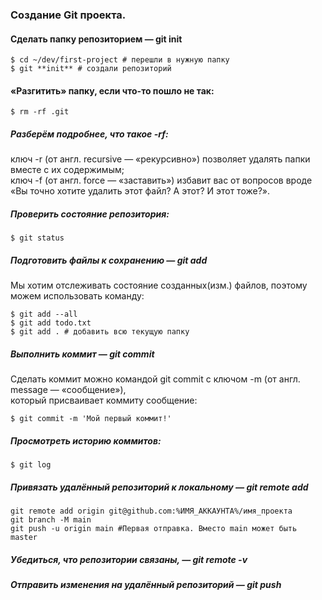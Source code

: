### Создание Git проекта.

#### Сделать папку репозиторием — git init
```
$ cd ~/dev/first-project # перешли в нужную папку
$ git **init** # создали репозиторий
```

#### «Разгитить» папку, если что-то пошло не так:
```
$ rm -rf .git
```

##### Разберём подробнее, что такое -rf:


ключ -r (от англ. recursive — «рекурсивно») позволяет удалять папки вместе с их содержимым; <br>
ключ -f (от англ. force — «заставить») избавит вас от вопросов вроде <br>
«Вы точно хотите удалить этот файл? А этот? И этот тоже?». <br>

##### Проверить состояние репозитория:

```
$ git status
```

##### Подготовить файлы к сохранению — git add


Мы хотим отслеживать состояние созданных(изм.) файлов, поэтому можем использовать команду: <br>

```
$ git add --all
$ git add todo.txt
$ git add . # добавить всю текущую папку
```

##### Выполнить коммит — git commit


Сделать коммит можно командой git commit c ключом -m (от англ. message — «сообщение»), <br>
который присваивает коммиту сообщение:

```
$ git commit -m 'Мой первый коммит!'
```

##### Просмотреть историю коммитов:

```
$ git log
```

##### Привязать удалённый репозиторий к локальному — git remote add

```
git remote add origin git@github.com:%ИМЯ_АККАУНТА%/имя_проекта
git branch -M main
git push -u origin main #Первая отправка. Вместо main может быть master
```

##### Убедиться, что репозитории связаны, — git remote -v

##### Отправить изменения на удалённый репозиторий — git push

